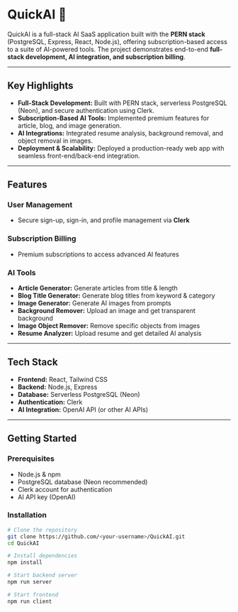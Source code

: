 # QuickAI 🚀

QuickAI is a full-stack AI SaaS application built with the **PERN stack** (PostgreSQL, Express, React, Node.js), offering subscription-based access to a suite of AI-powered tools. The project demonstrates end-to-end **full-stack development, AI integration, and subscription billing**.

---

## Key Highlights

- **Full-Stack Development:** Built with PERN stack, serverless PostgreSQL (Neon), and secure authentication using Clerk.  
- **Subscription-Based AI Tools:** Implemented premium features for article, blog, and image generation.  
- **AI Integrations:** Integrated resume analysis, background removal, and object removal in images.  
- **Deployment & Scalability:** Deployed a production-ready web app with seamless front-end/back-end integration.

---

## Features

### User Management
- Secure sign-up, sign-in, and profile management via **Clerk**

### Subscription Billing
- Premium subscriptions to access advanced AI features  

### AI Tools
- **Article Generator:** Generate articles from title & length  
- **Blog Title Generator:** Generate blog titles from keyword & category  
- **Image Generator:** Generate AI images from prompts  
- **Background Remover:** Upload an image and get transparent background  
- **Image Object Remover:** Remove specific objects from images  
- **Resume Analyzer:** Upload resume and get detailed AI analysis  

---

## Tech Stack
- **Frontend:** React, Tailwind CSS  
- **Backend:** Node.js, Express  
- **Database:** Serverless PostgreSQL (Neon)  
- **Authentication:** Clerk  
- **AI Integration:** OpenAI API (or other AI APIs)  

---

## Getting Started

### Prerequisites
- Node.js & npm
- PostgreSQL database (Neon recommended)
- Clerk account for authentication
- AI API key (OpenAI)

### Installation

```bash
# Clone the repository
git clone https://github.com/<your-username>/QuickAI.git
cd QuickAI

# Install dependencies
npm install

# Start backend server
npm run server

# Start frontend
npm run client
